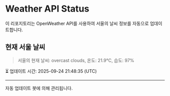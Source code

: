
# Weather API Status

이 리포지토리는 OpenWeather API를 사용하여 서울의 날씨 정보를 자동으로 업데이트합니다.

## 현재 서울 날씨
> 서울의 현재 날씨: overcast clouds, 온도: 21.9°C, 습도: 97%

⏳ 업데이트 시간: 2025-09-24 21:48:35 (UTC)

---
자동 업데이트 봇에 의해 관리됩니다.
